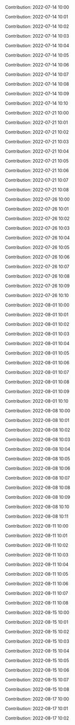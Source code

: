 Contribution: 2022-07-14 10:00

Contribution: 2022-07-14 10:01

Contribution: 2022-07-14 10:02

Contribution: 2022-07-14 10:03

Contribution: 2022-07-14 10:04

Contribution: 2022-07-14 10:05

Contribution: 2022-07-14 10:06

Contribution: 2022-07-14 10:07

Contribution: 2022-07-14 10:08

Contribution: 2022-07-14 10:09

Contribution: 2022-07-14 10:10

Contribution: 2022-07-21 10:00

Contribution: 2022-07-21 10:01

Contribution: 2022-07-21 10:02

Contribution: 2022-07-21 10:03

Contribution: 2022-07-21 10:04

Contribution: 2022-07-21 10:05

Contribution: 2022-07-21 10:06

Contribution: 2022-07-21 10:07

Contribution: 2022-07-21 10:08

Contribution: 2022-07-26 10:00

Contribution: 2022-07-26 10:01

Contribution: 2022-07-26 10:02

Contribution: 2022-07-26 10:03

Contribution: 2022-07-26 10:04

Contribution: 2022-07-26 10:05

Contribution: 2022-07-26 10:06

Contribution: 2022-07-26 10:07

Contribution: 2022-07-26 10:08

Contribution: 2022-07-26 10:09

Contribution: 2022-07-26 10:10

Contribution: 2022-08-01 10:00

Contribution: 2022-08-01 10:01

Contribution: 2022-08-01 10:02

Contribution: 2022-08-01 10:03

Contribution: 2022-08-01 10:04

Contribution: 2022-08-01 10:05

Contribution: 2022-08-01 10:06

Contribution: 2022-08-01 10:07

Contribution: 2022-08-01 10:08

Contribution: 2022-08-01 10:09

Contribution: 2022-08-01 10:10

Contribution: 2022-08-08 10:00

Contribution: 2022-08-08 10:01

Contribution: 2022-08-08 10:02

Contribution: 2022-08-08 10:03

Contribution: 2022-08-08 10:04

Contribution: 2022-08-08 10:05

Contribution: 2022-08-08 10:06

Contribution: 2022-08-08 10:07

Contribution: 2022-08-08 10:08

Contribution: 2022-08-08 10:09

Contribution: 2022-08-08 10:10

Contribution: 2022-08-08 10:11

Contribution: 2022-08-11 10:00

Contribution: 2022-08-11 10:01

Contribution: 2022-08-11 10:02

Contribution: 2022-08-11 10:03

Contribution: 2022-08-11 10:04

Contribution: 2022-08-11 10:05

Contribution: 2022-08-11 10:06

Contribution: 2022-08-11 10:07

Contribution: 2022-08-11 10:08

Contribution: 2022-08-15 10:00

Contribution: 2022-08-15 10:01

Contribution: 2022-08-15 10:02

Contribution: 2022-08-15 10:03

Contribution: 2022-08-15 10:04

Contribution: 2022-08-15 10:05

Contribution: 2022-08-15 10:06

Contribution: 2022-08-15 10:07

Contribution: 2022-08-15 10:08

Contribution: 2022-08-17 10:00

Contribution: 2022-08-17 10:01

Contribution: 2022-08-17 10:02


